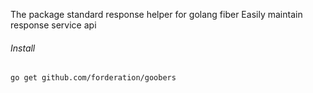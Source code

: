 The package standard response helper for golang fiber Easily maintain response service api

###### Install

`go get github.com/forderation/goobers`